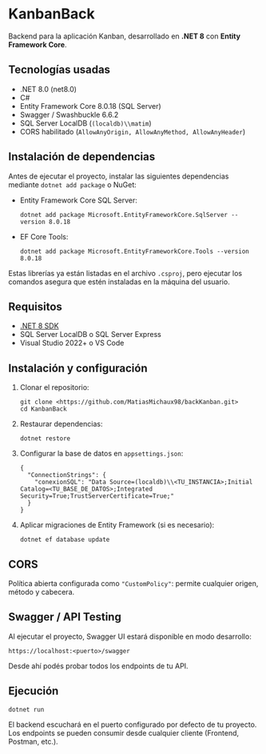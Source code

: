 <h1>KanbanBack</h1>

<p>Backend para la aplicación Kanban, desarrollado en <strong>.NET 8</strong> con <strong>Entity Framework Core</strong>.</p>

<h2>Tecnologías usadas</h2>
<ul>
  <li>.NET 8.0 (net8.0)</li>
  <li>C#</li>
  <li>Entity Framework Core 8.0.18 (SQL Server)</li>
  <li>Swagger / Swashbuckle 6.6.2</li>
  <li>SQL Server LocalDB (<code>(localdb)\\matim</code>)</li>
  <li>CORS habilitado (<code>AllowAnyOrigin, AllowAnyMethod, AllowAnyHeader</code>)</li>
</ul>
<h2>Instalación de dependencias</h2>
<p>Antes de ejecutar el proyecto, instalar las siguientes dependencias mediante <code>dotnet add package</code> o NuGet:</p>
<ul>
  <li>Entity Framework Core SQL Server:
    <pre><code>dotnet add package Microsoft.EntityFrameworkCore.SqlServer --version 8.0.18</code></pre>
  </li>
  <li>EF Core Tools:
    <pre><code>dotnet add package Microsoft.EntityFrameworkCore.Tools --version 8.0.18</code></pre>
  </li>
</ul>
<p>Estas librerías ya están listadas en el archivo <code>.csproj</code>, pero ejecutar los comandos asegura que estén instaladas en la máquina del usuario.</p>

<h2>Requisitos</h2>
<ul>
  <li><a href="https://dotnet.microsoft.com/en-us/download/dotnet/8.0">.NET 8 SDK</a></li>
  <li>SQL Server LocalDB o SQL Server Express</li>
  <li>Visual Studio 2022+ o VS Code</li>
</ul>

<h2>Instalación y configuración</h2>
<ol>
  <li>Clonar el repositorio:
    <pre><code>git clone &lt;https://github.com/MatiasMichaux98/backKanban.git&gt;
cd KanbanBack</code></pre>
  </li>
  <li>Restaurar dependencias:
    <pre><code>dotnet restore</code></pre>
  </li>
  <li>Configurar la base de datos en <code>appsettings.json</code>:
    <pre><code>{
  "ConnectionStrings": {
    "conexionSQL": "Data Source=(localdb)\\&lt;TU_INSTANCIA&gt;;Initial Catalog=&lt;TU_BASE_DE_DATOS&gt;;Integrated Security=True;TrustServerCertificate=True;"
  }
}</code></pre>
  </li>
  <li>Aplicar migraciones de Entity Framework (si es necesario):
    <pre><code>dotnet ef database update</code></pre>
  </li>
</ol>

<h2>CORS</h2>
<p>Política abierta configurada como <code>"CustomPolicy"</code>: permite cualquier origen, método y cabecera.</p>

<h2>Swagger / API Testing</h2>
<p>Al ejecutar el proyecto, Swagger UI estará disponible en modo desarrollo:</p>
<pre><code>https://localhost:&lt;puerto&gt;/swagger</code></pre>
<p>Desde ahí podés probar todos los endpoints de tu API.</p>

<h2>Ejecución</h2>
<pre><code>dotnet run</code></pre>
<p>El backend escuchará en el puerto configurado por defecto de tu proyecto. Los endpoints se pueden consumir desde cualquier cliente (Frontend, Postman, etc.).</p>
